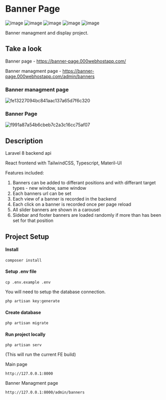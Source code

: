 # Banner Page
![image](https://img.shields.io/badge/React-20232A?style=for-the-badge&logo=react&logoColor=61DAFB)
![image](https://img.shields.io/badge/Tailwind_CSS-38B2AC?style=for-the-badge&logo=tailwind-css&logoColor=white)
![image](https://img.shields.io/badge/Material%20UI-007FFF?style=for-the-badge&logo=mui&logoColor=white)
![image](https://img.shields.io/badge/TypeScript-007ACC?style=for-the-badge&logo=typescript&logoColor=white)
![image](https://img.shields.io/badge/Laravel-FF2D20.svg?style=for-the-badge&logo=Laravel&logoColor=white)


Banner managment and display project.

## Take a look

Banner page - https://banner-page.000webhostapp.com/

Banner managment page - https://banner-page.000webhostapp.com/admin/banners

### Banner managment page
![fe13227094bc841aac137a65d7f6c320](https://github.com/Cerbenix/Banner_page/assets/124684938/49e3581e-0d2e-4af5-a4ff-701214740be7)

### Banner Page
![f991a87a54b6cbeb7c2a3c16cc75af07](https://github.com/Cerbenix/Banner_page/assets/124684938/8a9d11f5-c686-4197-8653-5f15f52fa458)

## Description

Laravel 8 backend api

React frontend with TailwindCSS, Typescript, Materil-UI 

Features included:

1. Banners can be added to differant positions and with differant target types - new window, same window
2. Each banners url can be set
3. Each view of a banner is recorded in the backend
4. Each click on a banner is recorded once per page reload
5. All slider banners are shown in a carousel
6. Sidebar and footer banners are loaded randomly if more than has been set for that position

## Project Setup

#### Install
```
composer install
```

#### Setup .env file

```
cp .env.example .env
```

You will need to setup the database connection.

```
php artisan key:generate
```

#### Create database

```
php artisan migrate
```

#### Run project locally

```
php artisan serv
```
(This will run the current FE build)

Main page
```
http://127.0.0.1:8000
```

Banner Managment page
```
http://127.0.0.1:8000/admin/banners
```
